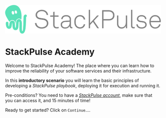 

![stackpulse_logo](assets/stackpulse_logo.png)

# StackPulse Academy



Welcome to StackPulse Academy! The place where you can learn how to improve the reliability of your software services and their infrastructure.

In this **introductory scenario** you will learn the basic principles of developing a _StackPulse playbook_, deploying it for execution and running it.

Pre-conditions? You need to have a [_StackPulse account_](https://stackpulse.com/get-started), make sure that you can access it, and 15 minutes of time!



Ready to get started? Click on `Continue`....

  

